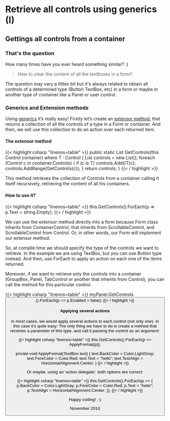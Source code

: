 # Retrieve all controls using generics (I)


## Gettings all controls from a container

### That's the question

How many times have you ever heard something similar? :)

> How to clear the content of all the textboxes in a form?

The question may vary a littles bit but it's always related to obtain all controls of a determined type (Button TextBox, etc) in a form or maybe in another type of container like a Panel or user control.

### Generics and Extension methods

Using [generics](https://docs.microsoft.com/en-us/dotnet/csharp/programming-guide/generics/) it’s really easy! Firstly let’s create an [extensor method](https://docs.microsoft.com/en-us/dotnet/csharp/programming-guide/classes-and-structs/extension-methods), that returns a collection of all the controls of a type in a Form or container. And then, we will use this collection to do an action over each returned item.

#### The extensor method

{{< highlight csharp "linenos=table" >}}
public static List<T> GetControls<T>(this Control container) where T : Control
{
    List<T> controls = new List<T>();
    foreach (Control c in container.Controls)
    {
        if (c is T)
            controls.Add((T)c);
        controls.AddRange(GetControls<T>(c));
    }
    return controls;
}
{{< / highlight >}}

This method retrieves the collection of Controls from a container calling it itself recursively, retrieving the content of all his containers.

#### How to use it?

{{< highlight csharp "linenos=table" >}}
this.GetControls<TextBox>().ForEach(p => p.Text = string.Empty);
{{< / highlight >}}

We can  use the extensor method directly into a form because Form class inherits from ContainerControl, that inherits from ScrollableControl, and ScrollableControl from Control. Or, in other words, our Form will implement our extensor method.

So, at compile time we should specify the type of the controls we want to retrieve. In the example we are using TextBox, but you can use Button type instead. And then, use ForEach to apply an action on each one of the items returned.

Moreover, if we want to retrieve only the controls into a container (GroupBox, Panel, TabControl or another that inherits from Control), you can call the method for this particular control.

{{< highlight csharp "linenos=table" >}}
myPanel.GetControls<Button>().ForEach(p => p.Enabled = false);
{{< / highlight >}}

#### Applying several actions

In most cases, we would apply several actions to each control (not only one). In this case it’s quite easy: The only thing we have to do is create a method that receives a parameter of this type, and call it passing the control as an argument:

{{< highlight csharp "linenos=table" >}}
this.GetControls<TextBox>().ForEach(p => ApplyFormat(p));

private void ApplyFormat(TextBox text)
{
    text.BackColor = Color.LightGray;
    text.ForeColor = Color.Red;
    text.Text = "hello";
    text.TextAlign = HorizontalAlignment.Center;
}
{{< / highlight >}}

Or maybe, using an ‘action delegate’, both options are correct:

{{< highlight csharp "linenos=table" >}}
this.GetControls<TextBox>().ForEach(p =>
{
    p.BackColor = Color.LightGray;
    p.ForeColor = Color.Red;
    p.Text = "hello";
    p.TextAlign = HorizontalAlignment.Center;
});
{{< / highlight >}}

Happy coding! :-)

November 2010

